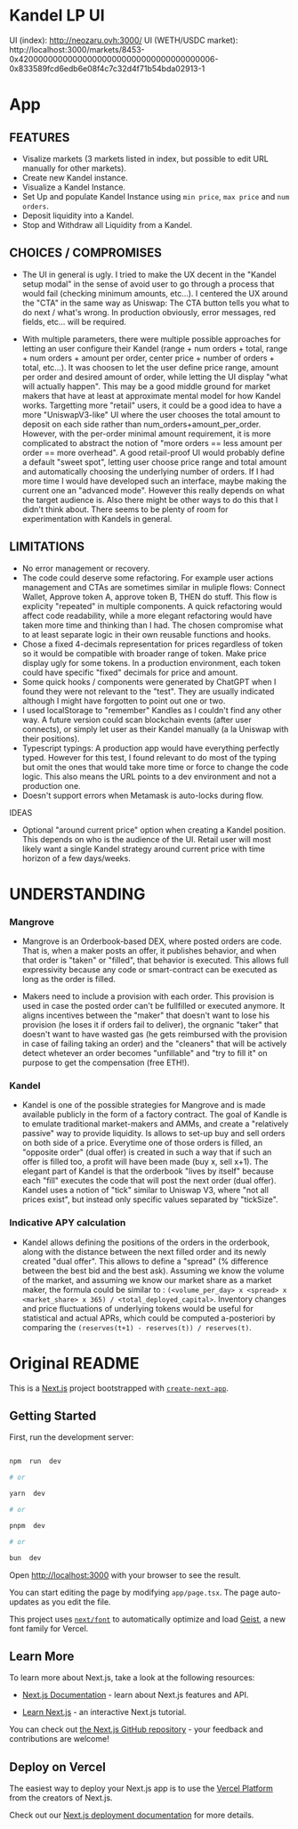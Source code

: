 # Kandel LP UI

  

UI (index): http://neozaru.ovh:3000/
UI (WETH/USDC market): http://localhost:3000/markets/8453-0x4200000000000000000000000000000000000006-0x833589fcd6edb6e08f4c7c32d4f71b54bda02913-1

  
  # App
## FEATURES
- Visalize markets (3 markets listed in index, but possible to edit URL manually for other markets).
- Create new Kandel instance.
- Visualize a Kandel Instance.
- Set Up and populate Kandel Instance using `min price`, `max price` and `num orders`.
- Deposit liquidity into a Kandel.
- Stop and Withdraw all Liquidity from a Kandel.

## CHOICES / COMPROMISES

- The UI in general is ugly. I tried to make the UX decent in the "Kandel setup modal" in the sense of avoid user to go through a process that would fail (checking minimum amounts, etc...). I centered the UX around the "CTA" in the same way as Uniswap: The CTA button tells you what to do next / what's wrong. In production obviously, error messages, red fields, etc... will be required.

- With multiple parameters, there were multiple possible approaches for letting an user configure their Kandel (range + num orders + total, range + num orders + amount per order, center price + number of orders + total, etc...). It was choosen to let the user define price range, amount per order and desired amount of order, while letting the UI display "what will actually happen". This may be a good middle ground for market makers that have at least at approximate mental model for how Kandel works. Targetting more "retail" users, it could be a good idea to have a more "UniswapV3-like" UI where the user chooses the total amount to deposit on each side rather than num_orders+amount_per_order. However, with the per-order minimal amount requirement, it is more complicated to abstract the notion of "more orders == less amount per order == more overhead". A good retail-proof UI would probably define a default "sweet spot", letting user choose price range and total amount and automatically choosing the underlying number of orders. If I had more time I would have developed such an interface, maybe making the current one an "advanced mode". However this really depends on what the target audience is. Also there might be other ways to do this that I didn't think about. There seems to be plenty of room for experimentation with Kandels in general.  

## LIMITATIONS

- No error management or recovery.
- The code could deserve some refactoring. For example user actions management and CTAs are sometimes similar in muliple flows: Connect Wallet, Approve token A, approve token B, THEN do stuff. This flow is explicity "repeated" in multiple components. A quick refactoring would affect code readability, while a more elegant refactoring would have taken more time and thinking than I had. The chosen compromise what to at least separate logic in their own reusable functions and hooks.
- Chose a fixed 4-decimals representation for prices regardless of token so it would be compatible with broader range of token. Make price display ugly for some tokens. In a production environment, each token could have specific "fixed" decimals for price and amount.
- Some quick hooks / components were generated by ChatGPT when I found they were not relevant to the "test". They are usually indicated although I might have forgotten to point out one or two.
- I used localStorage to "remember" Kandles as I couldn't find any other way. A future version could scan blockchain events (after user connects), or simply let user as their Kandel manually (a la Uniswap with their positions).
- Typescript typings: A production app would have everything perfectly typed. However for this test, I found relevant to do most of the typing but omit the ones that would take more time or force to change the code logic. This also means the URL points to a dev environment and not a production one.
- Doesn't support errors when Metamask is auto-locks during flow.

  

IDEAS

- Optional "around current price" option when creating a Kandel position. This depends on who is the audience of the UI. Retail user will most likely want a single Kandel strategy around current price with time horizon of a few days/weeks.

  
  

# UNDERSTANDING

  

### Mangrove

  

- Mangrove is an Orderbook-based DEX, where posted orders are code. That is, when a maker posts an offer, it publishes behavior, and when that order is "taken" or "filled", that behavior is executed. This allows full expressivity because any code or smart-contract can be executed as long as the order is filled.

- Makers need to include a provision with each order. This provision is used in case the posted order can't be fullfilled or executed anymore. It aligns incentives between the "maker" that doesn't want to lose his provision (he loses it if orders fail to deliver), the orgnanic "taker" that doesn't want to have wasted gas (he gets reimbursed with the provision in case of failing taking an order) and the "cleaners" that will be actively detect whetever an order becomes "unfillable" and "try to fill it" on purpose to get the compensation (free ETH!).

  

### Kandel

  

- Kandel is one of the possible strategies for Mangrove and is made available publicly in the form of a factory contract. The goal of Kandle is to emulate traditional market-makers and AMMs, and create a "relatively passive" way to provide liquidity. Is allows to set-up buy and sell orders on both side of a price. Everytime one of those orders is filled, an "opposite order" (dual offer) is created in such a way that if such an offer is filled too, a profit will have been made (buy x, sell x+1). The elegant part of Kandel is that the orderbook "lives by itself" because each "fill" executes the code that will post the next order (dual offer). Kandel uses a notion of "tick" similar to Uniswap V3, where "not all prices exist", but instead only specific values separated by "tickSize".

  

### Indicative APY calculation

  

- Kandel allows defining the positions of the orders in the orderbook, along with the distance between the next filled order and its newly created "dual offer". This allows to define a "spread" (% difference between the best bid and the best ask). Assuming we know the volume of the market, and assuming we know our market share as a market maker, the formula could be similar to : `(<volume_per_day> x <spread> x <market_share> x 365) / <total_deployed_capital>`. Inventory changes and price fluctuations of underlying tokens would be useful for statistical and actual APRs, which could be computed a-posteriori by comparing the `(reserves(t+1) - reserves(t)) / reserves(t)`.

  

# Original README

  

This is a [Next.js](https://nextjs.org) project bootstrapped with [`create-next-app`](https://nextjs.org/docs/app/api-reference/cli/create-next-app).

  

## Getting Started

  

First, run the development server:

  

```bash

npm  run  dev

# or

yarn  dev

# or

pnpm  dev

# or

bun  dev

```

  

Open [http://localhost:3000](http://localhost:3000) with your browser to see the result.

  

You can start editing the page by modifying `app/page.tsx`. The page auto-updates as you edit the file.

  

This project uses [`next/font`](https://nextjs.org/docs/app/building-your-application/optimizing/fonts) to automatically optimize and load [Geist](https://vercel.com/font), a new font family for Vercel.

  

## Learn More

  

To learn more about Next.js, take a look at the following resources:

  

- [Next.js Documentation](https://nextjs.org/docs) - learn about Next.js features and API.

- [Learn Next.js](https://nextjs.org/learn) - an interactive Next.js tutorial.

  

You can check out [the Next.js GitHub repository](https://github.com/vercel/next.js) - your feedback and contributions are welcome!

  

## Deploy on Vercel

  

The easiest way to deploy your Next.js app is to use the [Vercel Platform](https://vercel.com/new?utm_medium=default-template&filter=next.js&utm_source=create-next-app&utm_campaign=create-next-app-readme) from the creators of Next.js.

  

Check out our [Next.js deployment documentation](https://nextjs.org/docs/app/building-your-application/deploying) for more details.